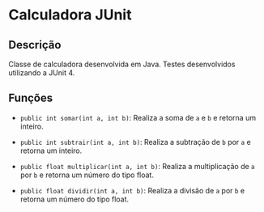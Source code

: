 # Calculadora JUnit

## Descrição

Classe de calculadora desenvolvida em Java. Testes desenvolvidos utilizando a JUnit 4.

## Funções

* `public int somar(int a, int b)`: Realiza a soma de `a` e `b` e retorna um inteiro.

* `public int subtrair(int a, int b)`: Realiza a subtração de `b` por `a` e retorna um inteiro.

* `public float multiplicar(int a, int b)`: Realiza a multiplicação de `a` por `b` e retorna um número do tipo float.

* `public float dividir(int a, int b)`: Realiza a divisão de `a` por `b` e retorna um número do tipo float.
